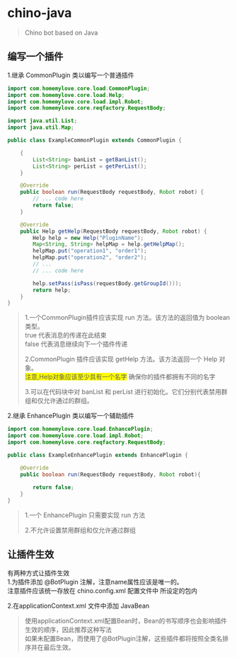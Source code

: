 # chino-java
> Chino bot based on Java

## 编写一个插件
1.继承 CommonPlugin 类以编写一个普通插件

```java
import com.homemylove.core.load.CommonPlugin;
import com.homemylove.core.load.Help;
import com.homemylove.core.load.impl.Robot;
import com.homemylove.core.reqfactory.RequestBody;

import java.util.List;
import java.util.Map;

public class ExampleCommonPlugin extends CommonPlugin {

    {
        List<String> banList = getBanList();
        List<String> perList = getPerList();
    }

    @Override
    public boolean run(RequestBody requestBody, Robot robot) {
        // ... code here
        return false;
    }

    @Override
    public Help getHelp(RequestBody requestBody, Robot robot) {
        Help help = new Help("PluginName");
        Map<String, String> helpMap = help.getHelpMap();
        helpMap.put("operation1", "order1");
        helpMap.put("operation2", "order2");
        // ...
        // ... code here

        help.setPass(isPass(requestBody.getGroupId()));
        return help;
    }
}
```
> 1.一个CommonPlugin插件应该实现 run 方法。该方法的返回值为 boolean 类型。  
> true 代表消息的传递在此结束  
> false 代表消息继续向下一个插件传递
> 
> 2.CommonPlugin 插件应该实现 getHelp 方法。该方法返回一个 Help 对象。  
> <span style="background-color:yellow">注意,Help对象应该至少具有一个名字</span>
> 确保你的插件都拥有不同的名字
> 
> 3.可以在代码块中对 banList 和 perList 进行初始化。它们分别代表禁用群组和仅允许通过的群组。

2.继承 EnhancePlugin 类以编写一个辅助插件

```java
import com.homemylove.core.load.EnhancePlugin;
import com.homemylove.core.load.impl.Robot;
import com.homemylove.core.reqfactory.RequestBody;

public class ExampleEnhancePlugin extends EnhancePlugin {

    @Override
    public boolean run(RequestBody requestBody, Robot robot){
        
        return false;
    }
}
```
> 1.一个 EnhancePlugin 只需要实现 run 方法
> 
> 2.不允许设置禁用群组和仅允许通过群组

## 让插件生效
有两种方式让插件生效  
1.为插件添加 @BotPlugin 注解，注意name属性应该是唯一的。  
注意插件应该统一存放在 chino.config.xml 配置文件中 <plugin-position>所设定的包内

2.在applicationContext.xml 文件中添加 JavaBean  

> 使用applicationContext.xml配置Bean时，Bean的书写顺序也会影响插件生效的顺序，因此推荐这种写法  
> 如果未配置Bean，而使用了@BotPlugin注解，这些插件都将按照全类名排序并在最后生效。